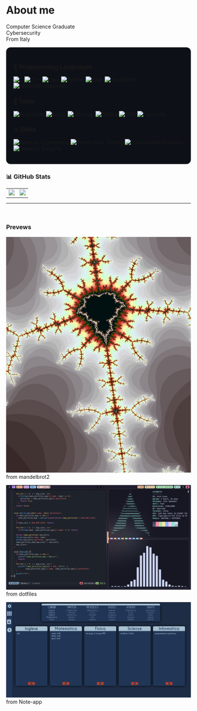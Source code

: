 # About me

Computer Science Graduate </br>
Cybersecurity </br>
From Italy




<div align="left" style="background-color:#0d1117; padding:20px; border-radius:12px;">


### 🧩 Programming Languages

![C](https://img.shields.io/badge/C-283593?style=for-the-badge&logo=c&logoColor=white)
![C++](https://img.shields.io/badge/C++-00599C?style=for-the-badge&logo=c%2b%2b&logoColor=white)
![Java](https://img.shields.io/badge/Java-007396?style=for-the-badge&logo=openjdk&logoColor=white)
![Python](https://img.shields.io/badge/Python-3776AB?style=for-the-badge&logo=python&logoColor=white)
![Bash](https://img.shields.io/badge/Bash-4EAA25?style=for-the-badge&logo=gnubash&logoColor=white)
![JavaScript](https://img.shields.io/badge/JavaScript-F7DF1E?style=for-the-badge&logo=javascript&logoColor=black)
![ARM/x86 Assembly](https://img.shields.io/badge/ARM/x86_Assembly-0091BD?style=for-the-badge&logo=arm&logoColor=white)


### 🧰 Tools

![Burp Suite](https://img.shields.io/badge/Burp_Suite-FF6633?style=for-the-badge&logo=burpsuite&logoColor=white)
![Nmap](https://img.shields.io/badge/Nmap-000000?style=for-the-badge&logo=nmap&logoColor=white)
![SQLmap](https://img.shields.io/badge/SQLmap-CC0000?style=for-the-badge&logo=sqlite&logoColor=white)
![Ghidra](https://img.shields.io/badge/Ghidra-FCC624?style=for-the-badge&logo=ghidra&logoColor=black)
![GDB](https://img.shields.io/badge/GDB-5E5E5E?style=for-the-badge&logo=gnu&logoColor=white)
![Pwntools](https://img.shields.io/badge/Pwntools-9400D3?style=for-the-badge&logo=python&logoColor=white)


### ⚔️ Skills

![Reverse Engineering](https://img.shields.io/badge/Reverse_Engineering-8E44AD?style=for-the-badge&logo=linux&logoColor=white)
![Penetration Testing](https://img.shields.io/badge/Penetration_Testing-27AE60?style=for-the-badge&logo=kalilinux&logoColor=white)
![Vulnerability Analysis](https://img.shields.io/badge/Vulnerability_Analysis-D35400?style=for-the-badge&logo=owasp&logoColor=white)
![Network Security](https://img.shields.io/badge/Network_Security-1ABC9C?style=for-the-badge&logo=cisco&logoColor=white)


</div>

### 📊 GitHub Stats

<table>
  <tr>
    <td>
      <img height="180em" src="https://github-readme-stats.vercel.app/api?username=Xernary&show_icons=true&theme=github_dark&hide_border=true&count_private=true" />
    </td>
    <td>
      <img height="180em" src="https://github-readme-stats.vercel.app/api/top-langs/?username=Xernary&layout=compact&exclude_repo=Note-app,cc,Data-mining-project&theme=github_dark&hide_border=true" />
    </td>
  </tr>
</table>

---
</br>

### Prevews

![image](mandelbrot.jpg)</br>
from mandelbrot2

![image](image4.png)</br>
from dotfiles

![image](notes.png)</br>
from Note-app














